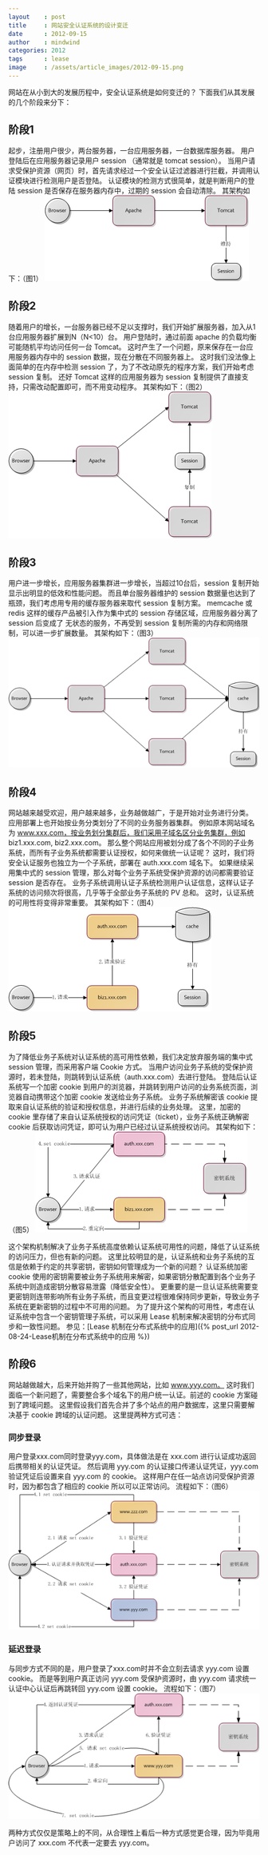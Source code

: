 ```yaml
---
layout    : post
title     : 网站安全认证系统的设计变迁
date      : 2012-09-15
author    : mindwind
categories: 2012
tags      : lease
image     : /assets/article_images/2012-09-15.png
---
```



网站在从小到大的发展历程中，安全认证系统是如何变迁的？
下面我们从其发展的几个阶段来分下：


## 阶段1
起步，注册用户很少，两台服务器，一台应用服务器，一台数据库服务器。
用户登陆后在应用服务器记录用户 session （通常就是 tomcat session）。
当用户请求受保护资源（网页）时，首先请求经过一个安全认证过滤器进行拦截，并调用认证模块进行检测用户是否登陆。
认证模块的检测方式很简单，就是判断用户的登陆 session 是否保存在服务器内存中，过期的 session 会自动清除。
其架构如下：（图1）
![](/assets/article_images/2012-09-15-1.png)


## 阶段2
随着用户的增长，一台服务器已经不足以支撑时，我们开始扩展服务器，加入从1台应用服务器扩展到N（N<10）台。
用户登陆时，通过前面 apache 的负载均衡可能随机平均访问任何一台 Tomcat。
这时产生了一个问题，原来保存在一台应用服务器内存中的 session 数据，现在分散在不同服务器上。
这时我们没法像上面简单的在内存中检测 session 了，为了不改动原先的程序方案，我们开始考虑 session 复制。
还好 Tomcat 这样的应用服务器为 session 复制提供了直接支持，只需改动配置即可，而不用变动程序。
其架构如下：（图2）
![](/assets/article_images/2012-09-15-2.png)


## 阶段3
用户进一步增长，应用服务器集群进一步增长，当超过10台后，session 复制开始显示出明显的低效和性能问题。
而且单台服务器维护的 session 数据量也达到了瓶颈，我们考虑用专用的缓存服务器来取代 session 复制方案。
memcache 或 redis 这样的缓存产品被引入作为集中式的 session 存储区域，应用服务器分离了 session 后变成了
无状态的服务，不再受到 session 复制所需的内存和网络限制，可以进一步扩展数量。
其架构如下：（图3）
![](/assets/article_images/2012-09-15-3.png)


## 阶段4
网站越来越受欢迎，用户越来越多，业务越做越广，于是开始对业务进行分类。
应用部署上也开始按业务分类划分了不同的业务服务器集群。
例如原本网站域名为 www.xxx.com，按业务划分集群后，我们采用子域名区分业务集群，例如 biz1.xxx.com, biz2.xxx.com。
那么整个网站应用被划分成了各个不同的子业务系统，而所有子业务系统都需要认证授权，如何来做统一认证呢？
这时，我们将安全认证服务也独立为一个子系统，部署在 auth.xxx.com 域名下。
如果继续采用集中式的 session 管理，那么对每个业务子系统受保护资源的访问都需要验证 session 是否存在。
业务子系统调用认证子系统检测用户认证信息，这样认证子系统的访问频次将很高，几乎等于全部业务子系统的 PV 总和。
这时，认证系统的可用性将变得非常重要。
其架构如下：（图4）
![](/assets/article_images/2012-09-15-4.png)


## 阶段5
为了降低业务子系统对认证系统的高可用性依赖，我们决定放弃服务端的集中式 session 管理，而采用客户端 Cookie 方式。
当用户访问业务子系统的受保护资源时，若未登陆，则跳转到认证系统（auth.xxx.com）去进行登陆。
登陆后认证系统写一个加密 cookie 到用户的浏览器，并跳转到用户访问的业务系统页面，浏览器自动携带这个加密 cookie 发送给业务子系统。
业务子系统解密该 cookie 提取来自认证系统的验证和授权信息，并进行后续的业务处理。
这里，加密的 cookie 里存储了来自认证系统授权的访问凭证（ticket），业务子系统正确解密 cookie 后获取访问凭证，即可认为用户已经过认证系统授权访问。
其架构如下：（图5）
![](/assets/article_images/2012-09-15-5.png)

这个架构机制解决了业务子系统高度依赖认证系统可用性的问题，降低了认证系统的访问压力，但也有新的问题。
这里比较明显的是，认证系统和业务子系统的互信是依赖于约定的共享密钥，密钥如何管理成为一个新的问题？
认证系统加密 cookie 使用的密钥需要被业务子系统用来解密，如果密钥分散配置到各个业务子系统中则造成密钥分散容易泄露（降低安全性）。
更重要的是一旦认证系统需要变更密钥则连带影响所有业务子系统，而且变更过程很难保持同步更新，导致业务子系统在更新密钥的过程中不可用的问题。
为了提升这个架构的可用性，考虑在认证系统中包含一个密钥管理子系统，可以采用 Lease 机制来解决密钥的分布式同步和一致性问题。
参见：[Lease 机制在分布式系统中的应用]({% post_url 2012-08-24-Lease机制在分布式系统中的应用 %})


## 阶段6
网站越做越大，后来开始并购了一些其他网站，比如 www.yyy.com。
这时我们面临一个新问题了，需要整合多个域名下的用户统一认证。前述的 cookie 方案碰到了跨域问题。
这里假设我们首先合并了多个站点的用户数据库，这里只需要解决基于 cookie 跨域的认证问题。
这里提两种方式可选：

### 同步登录
用户登录xxx.com同时登录yyy.com，具体做法是在 xxx.com 进行认证成功返回后携带相关的认证凭证。
然后调用 yyy.com 的认证接口传递认证凭证，yyy.com 验证凭证后设置来自 yyy.com 的 cookie。
这样用户在任一站点访问受保护资源时，因为都包含了相应的 cookie 所以可以正常访问。
流程如下：（图6）
![](/assets/article_images/2012-09-15-6.png)

### 延迟登录
与同步方式不同的是，用户登录了xxx.com时并不会立刻去请求 yyy.com 设置 cookie。
而是等到用户真正访问 yyy.com 受保护资源时，由 yyy.com 请求统一认证中心认证后再跳转回 yyy.com 设置 cookie。
流程如下：（图7）
![](/assets/article_images/2012-09-15-7.png)

两种方式仅仅是策略上的不同，从合理性上看后一种方式感觉更合理，因为毕竟用户访问了 xxx.com 不代表一定要去 yyy.com。
